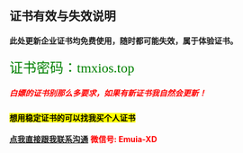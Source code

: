 ## **证书有效与失效说明**

#### 此处更新企业证书均免费使用，随时都可能失效，属于体验证书。

<font face="逐浪立楷" color=green size=5>证书密码：tmxios.top</font>

##### <font color=red>白嫖的证书别那么多要求，如果有新证书我自然会更新！</font>

####  <mark>**想用稳定证书的可以找我买个人证书**</mark>

<font color=Blue>**[点我直接跟我联系沟通](https://work.weixin.qq.com/kfid/kfcb6d58b4449127e55)**</font>    <font color=red>**微信号: Emuia-XD**</font>
